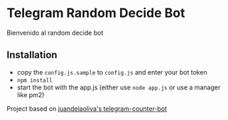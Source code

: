 # Telegram Random Decide Bot
Bienvenido al random decide bot

## Installation
- copy the `config.js.sample` to `config.js` and enter your bot token
- `npm install`
- start the bot with the app.js (either use `node app.js` or use a manager like pm2)



Project based on [juandelaoliva's telegram-counter-bot](https://github.com/juandelaoliva/Counter_Bot)
